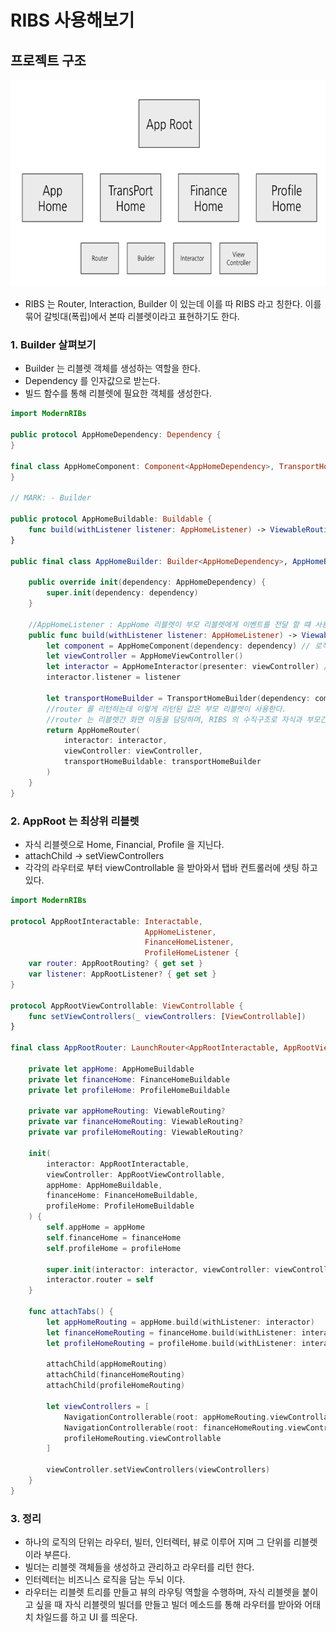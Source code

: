 # RIBS 사용해보기

## 프로젝트 구조

<img src = "https://github.com/HwangWoonChun/Study-AppArchitecture/blob/main/image/md04_01.png" width = 651 height = 331>

* RIBS 는 Router, Interaction, Builder 이 있는데 이를 따 RIBS 라고 칭한다. 이를 묶어 갈빗대(폭립)에서 본따 리블렛이라고 표현하기도 한다.
 
### 1. Builder 살펴보기
* Builder 는 리블렛 객체를 생성하는 역할을 한다.
* Dependency 를 인자값으로 받는다.
* 빌드 함수를 통해 리블렛에 필요한 객체를 생성한다.
```swift
import ModernRIBs

public protocol AppHomeDependency: Dependency {
}

final class AppHomeComponent: Component<AppHomeDependency>, TransportHomeDependency {
}

// MARK: - Builder

public protocol AppHomeBuildable: Buildable {
    func build(withListener listener: AppHomeListener) -> ViewableRouting
}

public final class AppHomeBuilder: Builder<AppHomeDependency>, AppHomeBuildable {
    
    public override init(dependency: AppHomeDependency) {
        super.init(dependency: dependency)
    }

    //AppHomeListener : AppHome 리블렛이 부모 리블렛에게 이벤트를 전달 할 떄 사용 한다.(단순 델리게이트 로직)
    public func build(withListener listener: AppHomeListener) -> ViewableRouting {
        let component = AppHomeComponent(dependency: dependency) // 로직 추가시 필요한 객체를 담는 바구니 역할
        let viewController = AppHomeViewController()
        let interactor = AppHomeInteractor(presenter: viewController) //비즈니스 로직이 들어가는 두뇌 역할
        interactor.listener = listener
        
        let transportHomeBuilder = TransportHomeBuilder(dependency: component)
        //router 를 리턴하는데 이렇게 리턴된 값은 부모 리블렛이 사용한다.
        //router 는 리블렛간 화면 이동을 담당하며, RIBS 의 수직구조로 자식과 부모간 리블렛을 뗏다 붙였다 할 수 있다.
        return AppHomeRouter(
            interactor: interactor,
            viewController: viewController,
            transportHomeBuildable: transportHomeBuilder
        )
    }
}
```

### 2. AppRoot 는 최상위 리블렛
* 자식 리블렛으로 Home, Financial, Profile 을 지닌다.
* attachChild -> setViewControllers
* 각각의 라우터로 부터 viewControllable 을 받아와서 탭바 컨트롤러에 샛팅 하고 있다.
```swift
import ModernRIBs

protocol AppRootInteractable: Interactable,
                              AppHomeListener,
                              FinanceHomeListener,
                              ProfileHomeListener {
    var router: AppRootRouting? { get set }
    var listener: AppRootListener? { get set }
}

protocol AppRootViewControllable: ViewControllable {
    func setViewControllers(_ viewControllers: [ViewControllable])
}

final class AppRootRouter: LaunchRouter<AppRootInteractable, AppRootViewControllable>, AppRootRouting {
    
    private let appHome: AppHomeBuildable
    private let financeHome: FinanceHomeBuildable
    private let profileHome: ProfileHomeBuildable
    
    private var appHomeRouting: ViewableRouting?
    private var financeHomeRouting: ViewableRouting?
    private var profileHomeRouting: ViewableRouting?
    
    init(
        interactor: AppRootInteractable,
        viewController: AppRootViewControllable,
        appHome: AppHomeBuildable,
        financeHome: FinanceHomeBuildable,
        profileHome: ProfileHomeBuildable
    ) {
        self.appHome = appHome
        self.financeHome = financeHome
        self.profileHome = profileHome
        
        super.init(interactor: interactor, viewController: viewController)
        interactor.router = self
    }
    
    func attachTabs() {
        let appHomeRouting = appHome.build(withListener: interactor)
        let financeHomeRouting = financeHome.build(withListener: interactor)
        let profileHomeRouting = profileHome.build(withListener: interactor)
        
        attachChild(appHomeRouting)
        attachChild(financeHomeRouting)
        attachChild(profileHomeRouting)
        
        let viewControllers = [
            NavigationControllerable(root: appHomeRouting.viewControllable),
            NavigationControllerable(root: financeHomeRouting.viewControllable),
            profileHomeRouting.viewControllable
        ]
        
        viewController.setViewControllers(viewControllers)
    }
}
```

### 3. 정리
* 하나의 로직의 단위는 라우터, 빌터, 인터렉터, 뷰로 이루어 지며 그 단위를 리블렛이라 부른다.
* 빌더는 리블렛 객체들을 생성하고 관리하고 라우터를 리턴 한다.
* 인터렉터는 비즈니스 로직을 담는 두뇌 이다.
* 라우터는 리블렛 트리를 만들고 뷰의 라우팅 역할을 수행하며, 자식 리블렛을 붙이고 싶을 때 자식 리블렛의 빌더를 만들고 빌더 메소드를 통해 라우터를 받아와 어태치 차일드를 하고 UI 를 띄운다.
